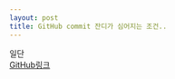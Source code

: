 ```yaml
---
layout: post
title: GitHub commit 잔디가 심어지는 조건..
---
```



일단  
[GitHub링크](https://help.github.com/articles/why-are-my-contributions-not-showing-up-on-my-profile/)
